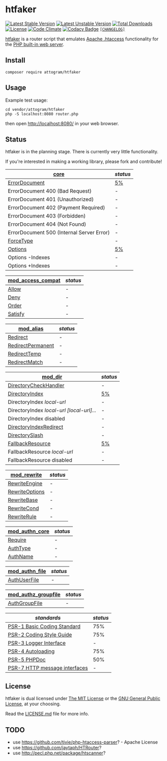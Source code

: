 # htfaker

[![Latest Stable Version](https://poser.pugx.org/attogram/htfaker/v/stable)](https://packagist.org/packages/attogram/htfaker)
[![Latest Unstable Version](https://poser.pugx.org/attogram/htfaker/v/unstable)](https://packagist.org/packages/attogram/htfaker)
[![Total Downloads](https://poser.pugx.org/attogram/htfaker/downloads)](https://packagist.org/packages/attogram/htfaker)
[![License](https://poser.pugx.org/attogram/htfaker/license)](https://github.com/attogram/htfaker/blob/master/LICENSE.md)
[![Code Climate](https://codeclimate.com/github/attogram/htfaker/badges/gpa.svg)](https://codeclimate.com/github/attogram/htfaker)
[![Codacy Badge](https://api.codacy.com/project/badge/Grade/798587683ca54661a8fb5df5ed850745)](https://www.codacy.com/app/attogram-project/htfaker?utm_source=github.com&amp;utm_medium=referral&amp;utm_content=attogram/htfaker&amp;utm_campaign=Badge_Grade)
[`[CHANGELOG]`](https://github.com/attogram/htfaker/blob/master/CHANGELOG.md)

[htfaker](https://github.com/attogram/htfaker) is a router script that emulates
[Apache .htaccess](https://httpd.apache.org/docs/current/howto/htaccess.html)
functionality for the
[PHP built-in web server](http://php.net/manual/en/features.commandline.webserver.php).

## Install

``composer require attogram/htfaker``

## Usage

Example test usage:

```
cd vendor/attogram/htfaker
php -S localhost:8080 router.php
```

then open [http://localhost:8080/](http://localhost:8080/) in your web browser.

## Status

htfaker is in the planning stage. There is currently very little functionality.

If you're interested in making a working library, please fork and contribute!

[core](http://httpd.apache.org/docs/trunk/mod/core.html#allowoverride) | *status*<a id="core"></a>
-------------------- | --------------------
[ErrorDocument](http://httpd.apache.org/docs/trunk/mod/core.html#errordocument) | [5%](https://github.com/attogram/htfaker/blob/master/src/ErrorDocument.php)
ErrorDocument 400 (Bad Request) | -
ErrorDocument 401 (Unauthorized) | -
ErrorDocument 402 (Payment Required) | -
ErrorDocument 403 (Forbidden) | -
ErrorDocument 404 (Not Found) | -
ErrorDocument 500 (Internal Server Error) | -
[ForceType](http://httpd.apache.org/docs/trunk/mod/core.html#forcetype) | -
[Options](http://httpd.apache.org/docs/trunk/mod/core.html#options) | [5%](https://github.com/attogram/htfaker/blob/master/src/Options.php)
Options -Indexes | -
Options +Indexes | -

[mod_access_compat](http://httpd.apache.org/docs/trunk/mod/mod_access_compat.html) | *status*
-------------------- | --------------------
[Allow](http://httpd.apache.org/docs/trunk/mod/mod_access_compat.html#allow) | -
[Deny](http://httpd.apache.org/docs/trunk/mod/mod_access_compat.html#deny) | -
[Order](http://httpd.apache.org/docs/trunk/mod/mod_access_compat.html#order) | -
[Satisfy](http://httpd.apache.org/docs/trunk/mod/mod_access_compat.html#satisfy) | -

[mod_alias](http://httpd.apache.org/docs/trunk/mod/mod_alias.html) | *status*
-------------------- | --------------------
[Redirect](http://httpd.apache.org/docs/trunk/mod/mod_alias.html#redirect) | -
[RedirectPermanent](http://httpd.apache.org/docs/trunk/mod/mod_alias.html#redirectpermanent) | -
[RedirectTemp](http://httpd.apache.org/docs/trunk/mod/mod_alias.html#redirecttemp) | -
[RedirectMatch](http://httpd.apache.org/docs/trunk/mod/mod_alias.html#redirectmatch) | -

[mod_dir](http://httpd.apache.org/docs/trunk/mod/mod_dir.html) | *status*
-------------------- | --------------------
[DirectoryCheckHandler](https://httpd.apache.org/docs/trunk/mod/mod_dir.html#directorycheckhandler) | -
[DirectoryIndex](https://httpd.apache.org/docs/trunk/mod/mod_dir.html#directoryindex) | [5%](https://github.com/attogram/htfaker/blob/master/src/DirectoryIndex.php)
DirectoryIndex _local-url_ | -
DirectoryIndex _local-url [local-url]..._ | -
DirectoryIndex disabled | -
[DirectoryIndexRedirect](https://httpd.apache.org/docs/trunk/mod/mod_dir.html#directoryindexredirect) | -
[DirectorySlash](https://httpd.apache.org/docs/trunk/mod/mod_dir.html#directoryslash) | -
[FallbackResource](https://httpd.apache.org/docs/trunk/mod/mod_dir.html#fallbackresource) | [5%](https://github.com/attogram/htfaker/blob/master/src/FallbackResource.php)
FallbackResource _local-url_ | -
FallbackResource disabled | -

[mod_rewrite](http://httpd.apache.org/docs/trunk/mod/mod_rewrite.html) | *status*
-------------------- | --------------------
[RewriteEngine](http://httpd.apache.org/docs/trunk/mod/mod_rewrite.html#rewriteengine) | -
[RewriteOptions](http://httpd.apache.org/docs/trunk/mod/mod_rewrite.html#rewriteoptions) | -
[RewriteBase](http://httpd.apache.org/docs/trunk/mod/mod_rewrite.html#rewritebase) | -
[RewriteCond](http://httpd.apache.org/docs/trunk/mod/mod_rewrite.html#rewritecond) | -
[RewriteRule](http://httpd.apache.org/docs/trunk/mod/mod_rewrite.html#rewriterule) | -

[mod_authn_core](http://httpd.apache.org/docs/trunk/mod/mod_authn_core.html) | *status*
-------------------- | --------------------
[Require](http://httpd.apache.org/docs/trunk/mod/mod_authz_core.html#require) | -
[AuthType](http://httpd.apache.org/docs/trunk/mod/mod_authn_core.html#authtype) | -
[AuthName](http://httpd.apache.org/docs/trunk/mod/mod_authn_core.html#authname) | -

[mod_authn_file](http://httpd.apache.org/docs/trunk/mod/mod_authn_file.html) | *status*
-------------------- | --------------------
[AuthUserFile](http://httpd.apache.org/docs/trunk/mod/mod_authn_file.html#authuserfile) | -

[mod_authz_groupfile](http://httpd.apache.org/docs/trunk/mod/mod_authz_groupfile.html) | *status*
-------------------- | --------------------
[AuthGroupFile](http://httpd.apache.org/docs/trunk/mod/mod_authz_groupfile.html#authgroupfile) | -

*standards* | *status*
----------- | --------
[PSR-1 Basic Coding Standard](http://www.php-fig.org/psr/psr-1/) | 75%
[PSR-2 Coding Style Guide](http://www.php-fig.org/psr/psr-2/) | 75%
[PSR-3 Logger Interface](http://www.php-fig.org/psr/psr-3/) | -
[PSR-4 Autoloading](http://www.php-fig.org/psr/psr-4/) | 75%
[PSR-5 PHPDoc](https://github.com/phpDocumentor/fig-standards/blob/master/proposed/phpdoc.md) | 50%
[PSR-7 HTTP message interfaces](http://www.php-fig.org/psr/psr-7/) | -

## License

htfaker is dual licensed under
[The MIT License](http://opensource.org/licenses/MIT) or the
[GNU General Public License](http://opensource.org/licenses/GPL-3.0), at your choosing.

Read the
[LICENSE.md](https://github.com/attogram/htfaker/blob/master/LICENSE.md)
file for more info.

## TODO

* use <https://github.com/tivie/php-htaccess-parser>? - Apache License
* use <https://github.com/jaytaph/HTRouter>?
* use <http://pecl.php.net/package/htscanner>?
